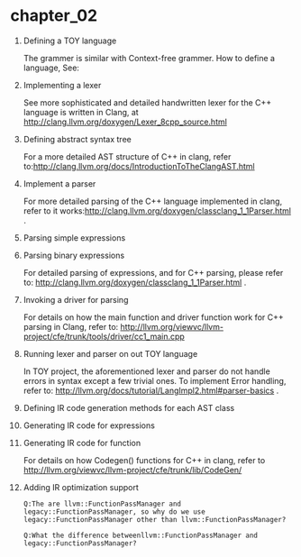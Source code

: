 # chapter_02

1. Defining a TOY language

   The grammer is similar with Context-free grammer. How to define a language, See:<flex and bison>

2. Implementing a lexer

   See more sophisticated and detailed handwritten lexer for the C++ language is written in Clang, at http://clang.llvm.org/doxygen/Lexer_8cpp_source.html

3. Defining abstract syntax tree

   For a more detailed AST structure of C++ in clang, refer to:http://clang.llvm.org/docs/IntroductionToTheClangAST.html

4. Implement a parser

   For more detailed parsing of the C++ language implemented in clang, refer to it works:http://clang.llvm.org/doxygen/classclang_1_1Parser.html .

5. Parsing simple expressions

6. Parsing binary expressions

   For detailed parsing of expressions, and for C++ parsing, please refer to: http://clang.llvm.org/doxygen/classclang_1_1Parser.html .

7. Invoking a driver for parsing

   For details on how the main function and driver function work for C++ parsing in Clang, refer to: http://llvm.org/viewvc/llvm-project/cfe/trunk/tools/driver/cc1_main.cpp

8. Running lexer and parser on out TOY language

   In TOY project, the aforementioned lexer and parser do not handle errors in syntax except a few trivial ones. To implement Error handling, refer to: http://llvm.org/docs/tutorial/LangImpl2.html#parser-basics .

9. Defining IR code generation methods for each AST class

10. Generating IR code for expressions

11. Generating IR code for function

    For details on how Codegen() functions for C++ in clang, refer to http://llvm.org/viewvc/llvm-project/cfe/trunk/lib/CodeGen/

12. Adding IR optimization support

    `Q:The are llvm::FunctionPassManager and legacy::FunctionPassManager, so why do we use legacy::FunctionPassManager other than llvm::FunctionPassManager?`

    `Q:What the difference betweenllvm::FunctionPassManager and legacy::FunctionPassManager? `

